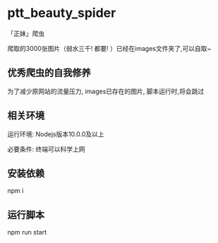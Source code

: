 # ptt_beauty_spider

「正妹」爬虫

爬取的3000张图片（弱水三千! 都要! ）已经在images文件夹了,可以自取~

## 优秀爬虫的自我修养

为了减少原网站的流量压力, images已存在的图片, 脚本运行时,将会跳过

## 相关环境

运行环境: Nodejs版本10.0.0及以上 

必要条件: 终端可以科学上网

## 安装依赖

npm i

## 运行脚本

npm run start